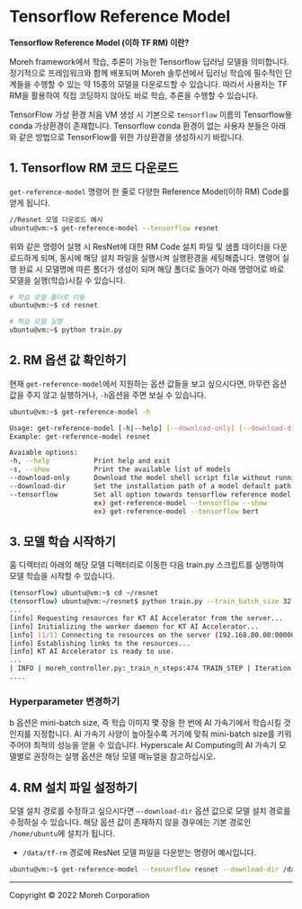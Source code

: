 

# Tensorflow Reference Model 


**Tensorflow Reference Model (이하 TF RM) 이란?**

Moreh framework에서 학습, 추론이 가능한 Tensorflow 딥러닝 모델을 의미합니다. 정기적으로 프레임워크와 함께 배포되며 Moreh 솔루션에서 딥러닝 학습에 필수적인 단계들을 수행할 수 있는 약 15종의 모델을 다운로드할 수 있습니다.
따라서 사용자는 TF RM을 활용하여 직접 코딩하지 않아도 바로 학습, 추론을 수행할 수 있습니다. 


TensorFlow 가상 환경
처음 VM 생성 시 기본으로 `tensorflow` 이름의 Tensorflow용 conda 가상환경이 존재합니다.
Tensorflow conda 환경이 없는 사용자 분들은 아래와 같은 방법으로 TensorFlow를 위한 가상환경을 생성하시기 바랍니다.


## 1. Tensorflow RM 코드 다운로드

`get-reference-model` 명령어 한 줄로 다양한 Reference Model(이하 RM) Code를 얻게 됩니다.

```bash
//Resnet 모델 다운로드 예시
ubuntu@vm:~$ get-reference-model --tensorflow resnet
```
위와 같은 명령어 실행 시 ResNet에 대한 RM Code 설치 파일 및 샘플 데이터을 다운로드하게 되며, 동시에 해당 설치 파일을 실행시켜 실행환경을 세팅해줍니다. 명령어 실행 완료 시 모델명에 따른 폴더가 생성이 되며 해당 폴더로 들어가 아래 명령어로 바로 모델을 실행(학습)시킬 수 있습니다.

```bash
# 학습 모델 폴더로 이동
ubuntu@vm:~$ cd resnet

# 학습 모델 실행
ubuntu@vm:~$ python train.py
```

## 2. RM 옵션 값 확인하기

현재 `get-reference-model`에서 지원하는 옵션 값들을 보고 싶으시다면, 아무런 옵션 값을 주지 않고 실행하거나, `-h`옵션을 주면 보실 수 있습니다.
```bash
ubuntu@vm:~$ get-reference-model -h

Usage: get-reference-model [-h|--help] [--download-only] [--download-dir] [-s|--show] (MODEL_NAME)
Example: get-reference-model resnet

Avaiable options:
-h, --help           Print help and exit
-s, --show           Print the available list of models
--download-only	     Download the model shell script file without running
--download-dir       Set the installation path of a model default path: /home/ubuntu
--tensorflow         Set all option towards tensorflow reference model
                     ex) get-reference-model --tensorflow --show
                     ex) get-reference-model --tensorflow bert

```
## 3. 모델 학습 시작하기
홈 디렉터리 아래의 해당 모델 디렉터리로 이동한 다음 train.py 스크립트를 실행하여 모델 학습을 시작할 수 있습니다.

```bash
(tensorflow) ubuntu@vm:~$ cd ~/resnet
(tensorflow) ubuntu@vm:~/resnet$ python train.py --train_batch_size 32
...
[info] Requesting resources for KT AI Accelerator from the server...
[info] Initializing the worker daemon for KT AI Accelerator...
[info] [1/1] Connecting to resources on the server (192.168.00.00:00000)...
[info] Establishing links to the resources...
[info] KT AI Accelerator is ready to use.
...
| INFO | moreh_controller.py:_train_n_steps:474 TRAIN_STEP | Iteration : 100/69300 | Loss : 5.113 | Throughput : 462.375 samples/s | Duration : 83.049 s | Estimated Time Remaining : 22063.482 s
....
```

### Hyperparameter 변경하기

b 옵션은 mini-batch size, 즉 학습 이미지 몇 장을 한 번에 AI 가속기에서 학습시킬 것인지를 지정합니다. AI 가속기 사양이 높아질수록 거기에 맞춰 mini-batch size를 키워 주어야 최적의 성능을 얻을 수 있습니다.
Hyperscale AI Computing의 AI 가속기 모델별로 권장하는 실행 옵션은 해당 모델 매뉴얼을 참고하십시오.


## 4. RM 설치 파일 설정하기

모델 설치 경로를 수정하고 싶으시다면 `—-download-dir` 옵션 값으로 모델 설치 경로를 수정하실 수 있습니다.
해당 옵션 값이 존재하지 않을 경우에는 기본 경로인 `/home/ubuntu`에 설치가 됩니다.

-  `/data/tf-rm` 경로에 ResNet 모델 파일을 다운받는 명령어 예시입니다.
```bash
ubuntu@vm:~$ get-reference-model --tensorflow resnet --download-dir /data/tf-rm
```



---

Copyright © 2022 Moreh Corporation